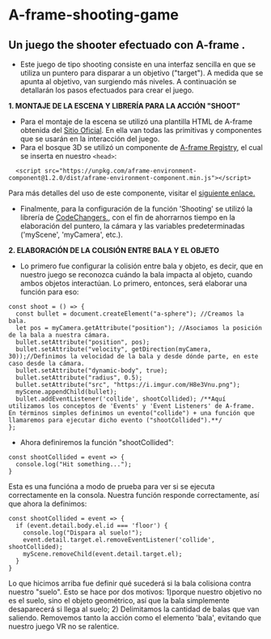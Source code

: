 # A-frame-shooting-game
## Un juego the shooter efectuado con A-frame .

- Este juego de tipo shooting consiste en una interfaz sencilla en que se utiliza un puntero para disparar a un objetivo ("target").
A medida que se apunta al objetivo, van surgiendo más niveles. A continuación se detallarán los pasos efectuados para crear el juego.

**1. MONTAJE DE LA ESCENA Y LIBRERÍA PARA LA ACCIÓN "SHOOT"**

- Para el montaje de la escena se utilizó una plantilla HTML de A-frame obtenida del [Sitio Oficial](https://aframe.io/docs/1.1.0/introduction/). En ella van todas las primitivas y componentes que se usarán en la interacción del juego.
- Para el bosque 3D se utilizó un componente de [A-frame Registry](https://aframe.io/aframe-registry), el cual se inserta en nuestro `<head>`:
```
  <script src="https://unpkg.com/aframe-environment-component@1.2.0/dist/aframe-environment-component.min.js"></script>
```
Para más detalles del uso de este componente, visitar el [siguiente enlace.](https://www.npmjs.com/package/aframe-environment-component)

- Finalmente, para la configuración de la función 'Shooting' se utilizó la librería de [CodeChangers.](https://codechangers.com/lessons/vr/adding_shooting/), con el fin de ahorrarnos tiempo en la elaboración del puntero, la cámara y las variables predeterminadas ('myScene', 'myCamera', etc.).

**2. ELABORACIÓN DE LA COLISIÓN ENTRE BALA Y EL OBJETO**

- Lo primero fue configurar la colisión entre bala y objeto, es decir, que en nuestro juego se reconozca cuándo la bala impacta al objeto, cuando ambos objetos interactúan. Lo primero, entonces, será elaborar una función para eso:
```
const shoot = () => {
  const bullet = document.createElement("a-sphere"); //Creamos la bala.
  let pos = myCamera.getAttribute("position"); //Asociamos la posición de la bala a nuestra cámara.
  bullet.setAttribute("position", pos);
  bullet.setAttribute("velocity", getDirection(myCamera, 30));//Definimos la velocidad de la bala y desde dónde parte, en este caso desde la cámara.
  bullet.setAttribute("dynamic-body", true);
  bullet.setAttribute("radius", 0.5);
  bullet.setAttribute("src", "https://i.imgur.com/H8e3Vnu.png");
  myScene.appendChild(bullet);
  bullet.addEventListener('collide', shootCollided); /**Aquí utilizamos los conceptos de 'Events' y 'Event Listeners' de A-frame. En términos simples definimos un evento("collide") + una función que llamaremos para ejecutar dicho evento ("shootCollided").**/
};
```
- Ahora definiremos la función "shootCollided":
```
const shootCollided = event => {
  console.log("Hit something...");
}
```
Esta es una funcióna a modo de prueba para ver si se ejecuta correctamente en la consola. Nuestra función responde correctamente, así que ahora la definimos:

```
const shootCollided = event => {
  if (event.detail.body.el.id === 'floor') {
    console.log("Dispara al suelo!");
    event.detail.target.el.removeEventListener('collide', shootCollided);
    myScene.removeChild(event.detail.target.el);
  }
}
```
Lo que hicimos arriba fue definir qué sucederá si la bala colisiona contra nuestro "suelo". Esto se hace por dos motivos: 1)porque nuestro objetivo no es el suelo, sino el objeto geométrico, así que la bala simplemente desaparecerá si llega al suelo; 2) Delimitamos la cantidad de balas que van saliendo. Removemos tanto la acción como el elemento 'bala', evitando que nuestro juego VR no se ralentice.
